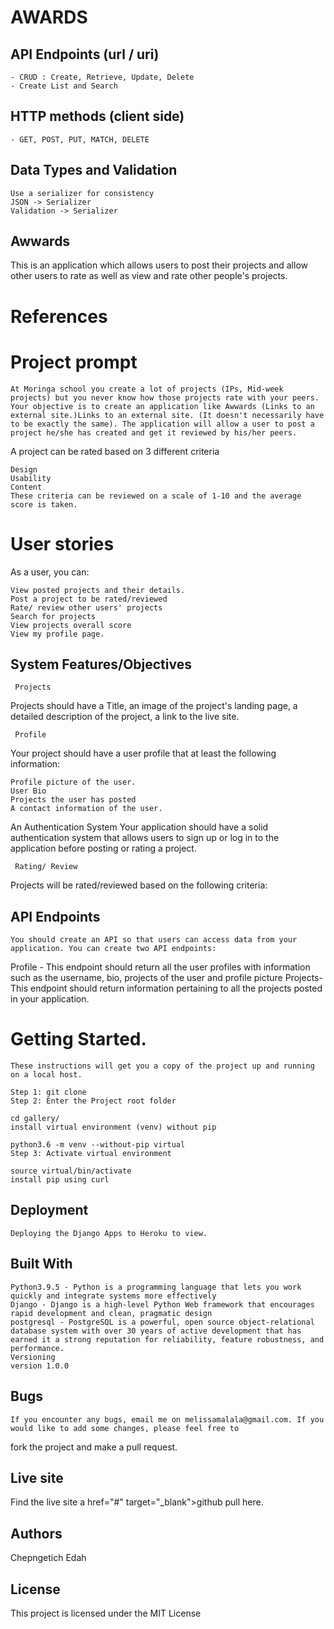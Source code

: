 # AWARDS


## API Endpoints (url / uri)
    - CRUD : Create, Retrieve, Update, Delete 
    - Create List and Search

## HTTP methods (client side)
    - GET, POST, PUT, MATCH, DELETE    
    
## Data Types and Validation
    Use a serializer for consistency 
    JSON -> Serializer
    Validation -> Serializer
    
    
    
## Awwards
This is an application which allows users to post their projects and allow other users to rate as well as view and rate other people's projects.


# References
 


# Project prompt
    At Moringa school you create a lot of projects (IPs, Mid-week projects) but you never know how those projects rate with your peers. Your objective is to create an application like Awwards (Links to an external site.)Links to an external site. (It doesn't necessarily have to be exactly the same). The application will allow a user to post a project he/she has created and get it reviewed by his/her peers.

A project can be rated based on 3 different criteria

    Design
    Usability
    Content
    These criteria can be reviewed on a scale of 1-10 and the average score is taken.

# User stories
As a user, you can:

    View posted projects and their details.
    Post a project to be rated/reviewed
    Rate/ review other users' projects
    Search for projects 
    View projects overall score
    View my profile page.

## System Features/Objectives
     Projects
Projects should have a Title, an image of the project's landing page, a detailed description of the project, a link to the live site.

     Profile
Your project should have a user profile that at least the following information:

    Profile picture of the user.
    User Bio
    Projects the user has posted
    A contact information of the user. 
 An Authentication System 
    Your application should have a solid authentication system that allows users to sign up or log in to the application before posting or rating a project.

     Rating/ Review
Projects will be rated/reviewed based on the following criteria:

 
##  API Endpoints
    You should create an API so that users can access data from your application. You can create two API endpoints:

Profile - This endpoint should return all the user profiles with information such as the username, bio, projects of the user and profile picture
Projects- This endpoint should return information pertaining to all the projects posted in your application.


# Getting Started.

    These instructions will get you a copy of the project up and running on a local host.

    Step 1: git clone
    Step 2: Enter the Project root folder

    cd gallery/
    install virtual environment (venv) without pip

    python3.6 -m venv --without-pip virtual
    Step 3: Activate virtual environment

    source virtual/bin/activate
    install pip using curl


## Deployment

    Deploying the Django Apps to Heroku to view.

## Built With

    Python3.9.5 - Python is a programming language that lets you work quickly and integrate systems more effectively
    Django - Django is a high-level Python Web framework that encourages rapid development and clean, pragmatic design
    postgresql - PostgreSQL is a powerful, open source object-relational database system with over 30 years of active development that has earned it a strong reputation for reliability, feature robustness, and performance.
    Versioning
    version 1.0.0

## Bugs

    If you encounter any bugs, email me on melissamalala@gmail.com. If you would like to add some changes, please feel free to
fork the project and make a pull request.

## Live site

Find the live site a href="#" target="_blank">github</a> pull  here.

## Authors

Chepngetich Edah

## License

This project is licensed under the MIT License





